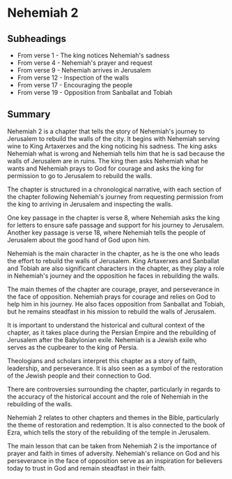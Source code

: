 # Nehemiah 2

## Subheadings

* From verse 1 - The king notices Nehemiah's sadness
* From verse 4 - Nehemiah's prayer and request
* From verse 9 - Nehemiah arrives in Jerusalem
* From verse 12 - Inspection of the walls
* From verse 17 - Encouraging the people
* From verse 19 - Opposition from Sanballat and Tobiah

## Summary

Nehemiah 2 is a chapter that tells the story of Nehemiah's journey to Jerusalem to rebuild the walls of the city. It begins with Nehemiah serving wine to King Artaxerxes and the king noticing his sadness. The king asks Nehemiah what is wrong and Nehemiah tells him that he is sad because the walls of Jerusalem are in ruins. The king then asks Nehemiah what he wants and Nehemiah prays to God for courage and asks the king for permission to go to Jerusalem to rebuild the walls.

The chapter is structured in a chronological narrative, with each section of the chapter following Nehemiah's journey from requesting permission from the king to arriving in Jerusalem and inspecting the walls.

One key passage in the chapter is verse 8, where Nehemiah asks the king for letters to ensure safe passage and support for his journey to Jerusalem. Another key passage is verse 18, where Nehemiah tells the people of Jerusalem about the good hand of God upon him.

Nehemiah is the main character in the chapter, as he is the one who leads the effort to rebuild the walls of Jerusalem. King Artaxerxes and Sanballat and Tobiah are also significant characters in the chapter, as they play a role in Nehemiah's journey and the opposition he faces in rebuilding the walls.

The main themes of the chapter are courage, prayer, and perseverance in the face of opposition. Nehemiah prays for courage and relies on God to help him in his journey. He also faces opposition from Sanballat and Tobiah, but he remains steadfast in his mission to rebuild the walls of Jerusalem.

It is important to understand the historical and cultural context of the chapter, as it takes place during the Persian Empire and the rebuilding of Jerusalem after the Babylonian exile. Nehemiah is a Jewish exile who serves as the cupbearer to the king of Persia.

Theologians and scholars interpret this chapter as a story of faith, leadership, and perseverance. It is also seen as a symbol of the restoration of the Jewish people and their connection to God.

There are controversies surrounding the chapter, particularly in regards to the accuracy of the historical account and the role of Nehemiah in the rebuilding of the walls.

Nehemiah 2 relates to other chapters and themes in the Bible, particularly the theme of restoration and redemption. It is also connected to the book of Ezra, which tells the story of the rebuilding of the temple in Jerusalem.

The main lesson that can be taken from Nehemiah 2 is the importance of prayer and faith in times of adversity. Nehemiah's reliance on God and his perseverance in the face of opposition serve as an inspiration for believers today to trust in God and remain steadfast in their faith.